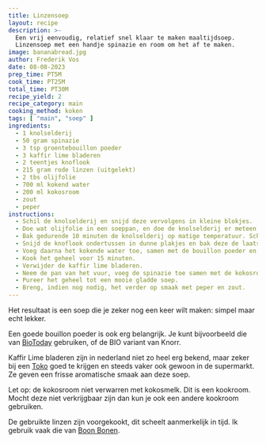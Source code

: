 ```yaml
---
title: Linzensoep
layout: recipe
description: >-
  Een vrij eenvoudig, relatief snel klaar te maken maaltijdsoep. 
  Linzensoep met een handje spinazie en room om het af te maken.
image: bananabread.jpg
author: Frederik Vos
date: 08-08-2023
prep_time: PT5M
cook_time: PT25M
total_time: PT30M
recipe_yield: 2
recipe_category: main
cooking_method: koken
tags: [ "main", "soep" ]
ingredients:
  - 1 knolselderij
  - 50 gram spinazie
  - 3 tsp groentebouillon poeder
  - 3 kaffir lime bladeren
  - 2 teentjes knoflook
  - 215 gram rode linzen (uitgelekt)
  - 2 tbs olijfolie
  - 700 ml kokend water
  - 200 ml kokosroom
  - zout
  - peper
instructions:
  - Schil de knolselderij en snijd deze vervolgens in kleine blokjes.
  - Doe wat olijfolie in een soeppan, en doe de knolselderij er meteen bij. 
  - Bak gedurende 10 minuten de knolselderij op matige temperatuur. Schep regelmatig om.
  - Snijd de knoflook ondertussen in dunne plakjes en bak deze de laatste 2 minuten mee.
  - Voeg daarna het kokende water toe, samen met de bouillon poeder en de kaffir lime bladeren.
  - Kook het geheel voor 15 minuten.  
  - Verwijder de kaffir lime bladeren.
  - Neem de pan van het vuur, voeg de spinazie toe samen met de kokosroom. 
  - Pureer het geheel tot een mooie gladde soep.
  - Breng, indien nog nodig, het verder op smaak met peper en zout.
---
```


Het resultaat is een soep die je zeker nog een keer wilt maken: 
simpel maar echt lekker. 

Een goede bouillon poeder is ook erg belangrijk. Je kunt bijvoorbeeld die van [BioToday](https://www.biotoday.bio/en/bouillonpoeder/) gebruiken,
of de BIO variant van Knorr.  

Kaffir Lime bladeren zijn in nederland niet zo heel erg bekend, maar zeker bij een [Toko](https://www.tjinstoko.eu/en/dried-kaffir-lime-leaves-10g.html)
goed te krijgen en steeds vaker ook gewoon in de supermarkt. Ze geven een frisse aromatische smaak aan deze soep. 

Let op: de kokosroom niet verwarren met kokosmelk. Dit is een kookroom.
Mocht deze niet verkrijgbaar zijn dan kun je ook een andere kookroom gebruiken. 

De gebruikte linzen zijn voorgekookt, dit scheelt aanmerkelijk in tijd. Ik gebruik vaak die van [Boon Bonen](https://www.boonbonen.nl/product/linzen/).
